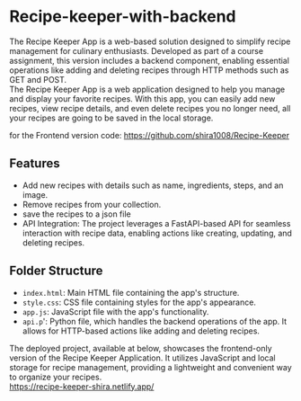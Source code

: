 # Recipe-keeper-with-backend

The Recipe Keeper App is a web-based solution designed to simplify recipe management for culinary enthusiasts. Developed as part of a course assignment, this version includes a backend component, enabling essential operations like adding and deleting recipes through HTTP methods such as GET and POST.
</br>
The Recipe Keeper App is a web application designed to help you manage and display your favorite recipes. With this app, you can easily add new recipes, view recipe details, and even delete recipes you no longer need, all your recipes are going to be saved in the local storage.

for the Frontend version code: https://github.com/shira1008/Recipe-Keeper


## Features

- Add new recipes with details such as name, ingredients, steps, and an image.
- Remove recipes from your collection.
- save the recipes to a json file
- API Integration: The project leverages a FastAPI-based API for seamless interaction with recipe data, enabling actions like creating, updating, and deleting recipes.


## Folder Structure

- `index.html`: Main HTML file containing the app's structure.
- `style.css`: CSS file containing styles for the app's appearance.
- `app.js`: JavaScript file with the app's functionality.
- `api.p`': Python file, which handles the backend operations of the app. It allows for HTTP-based actions like adding and deleting recipes.


The deployed project, available at below, showcases the frontend-only version of the Recipe Keeper Application. It utilizes JavaScript and local storage for recipe management, providing a lightweight and convenient way to organize your recipes. </br>
https://recipe-keeper-shira.netlify.app/
